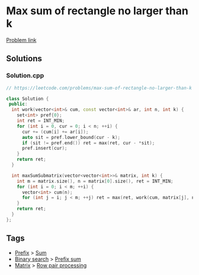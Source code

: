 # Max sum of rectangle no larger than k

[Problem link](https://leetcode.com/problems/max-sum-of-rectangle-no-larger-than-k)

## Solutions


### Solution.cpp
```cpp
// https://leetcode.com/problems/max-sum-of-rectangle-no-larger-than-k

class Solution {
 public:
  int work(vector<int>& cum, const vector<int>& ar, int n, int k) {
    set<int> pref{0};
    int ret = INT_MIN;
    for (int i = 0, cur = 0; i < n; ++i) {
      cur += (cum[i] += ar[i]);
      auto sit = pref.lower_bound(cur - k);
      if (sit != pref.end()) ret = max(ret, cur - *sit);
      pref.insert(cur);
    }
    return ret;
  }

  int maxSumSubmatrix(vector<vector<int>>& matrix, int k) {
    int m = matrix.size(), n = matrix[0].size(), ret = INT_MIN;
    for (int i = 0; i < m; ++i) {
      vector<int> cum(n);
      for (int j = i; j < m; ++j) ret = max(ret, work(cum, matrix[j], n, k));
    }
    return ret;
  }
};
```
## Tags

* [Prefix](/README.md#Prefix) > [Sum](/README.md#Prefix-Sum)
* [Binary search](/README.md#Binary_search) > [Prefix sum](/README.md#Binary_search-Prefix_sum)
* [Matrix](/README.md#Matrix) > [Row pair processing](/README.md#Matrix-Row_pair_processing)
